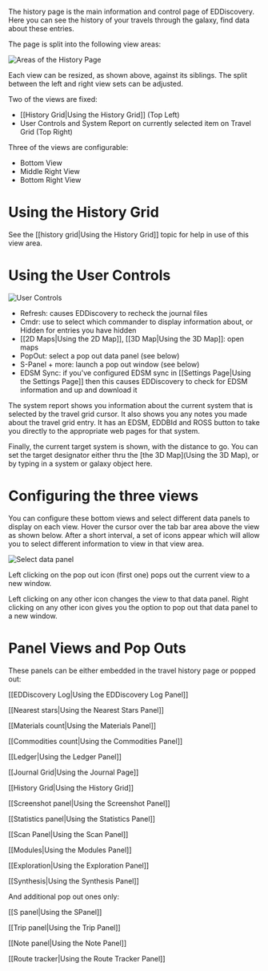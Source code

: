 The history page is the main information and control page of EDDiscovery. Here you can see the history of your travels through the galaxy, find data about these entries.

The page is split into the following view areas:

![Areas of the History Page](http://i.imgur.com/gBCH9bH.png)

Each view can be resized, as shown above, against its siblings. The split between the left and right view sets can be adjusted.

Two of the views are fixed:

* [[History Grid|Using the History Grid]] (Top Left)
* User Controls and System Report on currently selected item on Travel Grid (Top Right)

Three of the views are configurable:

* Bottom View
* Middle Right View
* Bottom Right View

# Using the History Grid
See the [[history grid|Using the History Grid]] topic for help in use of this view area.

# Using the User Controls
![User Controls](http://i.imgur.com/tppkCVe.png)

* Refresh: causes EDDiscovery to recheck the journal files
* Cmdr: use to select which commander to display information about, or Hidden for entries you have hidden
* [[2D Maps|Using the 2D Map]], [[3D Map|Using the 3D Map]]: open maps
* PopOut: select a pop out data panel (see below)
* S-Panel + more: launch a pop out window (see below)
* EDSM Sync: if you've configured EDSM sync in [[Settings Page|Using the Settings Page]] then this causes EDDiscovery to check for EDSM information and up and download it

The system report shows you information about the current system that is selected by the travel grid cursor.  It also shows you any notes you made about the travel grid entry. It has an EDSM, EDDBId and ROSS button to take you directly to the appropriate web pages for that system.

Finally, the current target system is shown, with the distance to go.  You can set the target designator either thru the [the 3D Map](Using the 3D Map), or by typing in a system or galaxy object here.

# Configuring the three views
You can configure these bottom views and select different data panels to display on each view.  Hover the cursor over the tab bar area above the view as shown below.  After a short interval, a set of icons appear which will allow you to select different information to view in that view area.

![Select data panel](http://i.imgur.com/5X3MoL1.png)

Left clicking on the pop out icon (first one) pops out the current view to a new window.

Left clicking on any other icon changes the view to that data panel. Right clicking on any other icon gives you the option to pop out that data panel to a new window.

# Panel Views and Pop Outs

These panels can be either embedded in the travel history page or popped out:

[[EDDiscovery Log|Using the EDDiscovery Log Panel]]

[[Nearest stars|Using the Nearest Stars Panel]]

[[Materials count|Using the Materials Panel]]

[[Commodities count|Using the Commodities Panel]]

[[Ledger|Using the Ledger Panel]]

[[Journal Grid|Using the Journal Page]]

[[History Grid|Using the History Grid]]

[[Screenshot panel|Using the Screenshot Panel]]

[[Statistics panel|Using the Statistics Panel]]

[[Scan Panel|Using the Scan Panel]]

[[Modules|Using the Modules Panel]]

[[Exploration|Using the Exploration Panel]]

[[Synthesis|Using the Synthesis Panel]]

And additional pop out ones only:

[[S panel|Using the SPanel]]

[[Trip panel|Using the Trip Panel]]

[[Note panel|Using the Note Panel]]

[[Route tracker|Using the Route Tracker Panel]]


